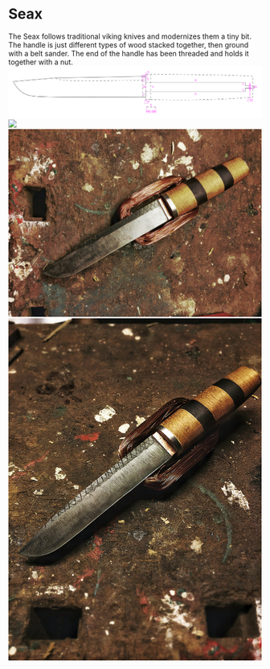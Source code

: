 # Seax
The Seax follows traditional viking knives and modernizes them a tiny bit. The handle is just different types of wood stacked together, then ground with a belt sander. The end of the handle has been threaded and holds it together with a nut.
![](seax.svg)
![](preview.svg)
![preview](gallery_1.png)
![preview](gallery_2.png)
